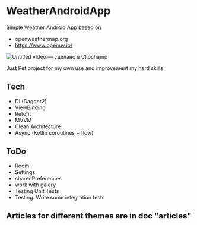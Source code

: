 # WeatherAndroidApp
Simple Weather Android App based on 
- openweathermap.org 
- https://www.openuv.io/

![Untitled video — сделано в Clipchamp](https://user-images.githubusercontent.com/37955869/179700872-22287b34-3493-4773-8042-95007fe7ccc9.gif)


Just Pet project for my own use and improvement my hard skills

## Tech

- DI (Dagger2)
- ViewBinding
- Retofit
- MVVM
- Clean Architecture
- Async (Kotlin coroutines + flow)


## ToDo
* Room
* Settings
* sharedPreferences
* work with galery
* Testing Unit Tests
* Testing. Write some integration tests

## Articles for different themes are in doc "articles"
